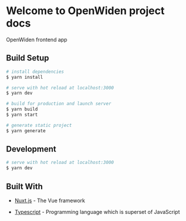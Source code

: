 # Welcome to OpenWiden project docs

OpenWiden frontend app

## Build Setup

``` bash
# install dependencies
$ yarn install

# serve with hot reload at localhost:3000
$ yarn dev

# build for production and launch server
$ yarn build
$ yarn start

# generate static project
$ yarn generate
```

## Development

``` bash
# serve with hot reload at localhost:3000
$ yarn dev
```

## Built With

- [Nuxt.js](https://nuxtjs.org/) - The Vue framework

- [Typescript](https://www.typescriptlang.org/) - Programming language which is superset of JavaScript
